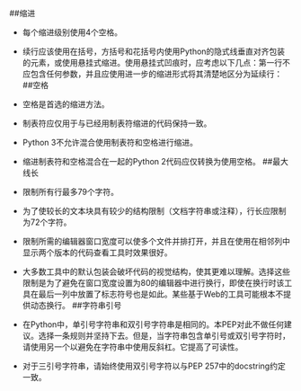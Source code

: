 ##缩进
- 每个缩进级别使用4个空格。
- 续行应该使用在括号，方括号和花括号内使用Python的隐式线垂直对齐包装的元素，或使用悬挂式缩进。使用悬挂式凹痕时，应考虑以下几点：第一行不应包含任何参数，并且应使用进一步的缩进形式将其清楚地区分为延续行：
##空格
- 空格是首选的缩进方法。

- 制表符应仅用于与已经用制表符缩进的代码保持一致。

- Python 3不允许混合使用制表符和空格进行缩进。

- 缩进制表符和空格混合在一起的Python 2代码应仅转换为使用空格。
##最大线长
- 限制所有行最多79个字符。

- 为了使较长的文本块具有较少的结构限制（文档字符串或注释），行长应限制为72个字符。

- 限制所需的编辑器窗口宽度可以使多个文件并排打开，并且在使用在相邻列中显示两个版本的代码查看工具时效果很好。

- 大多数工具中的默认包装会破坏代码的视觉结构，使其更难以理解。选择这些限制是为了避免在窗口宽度设置为80的编辑器中进行换行，即使在换行时该工具在最后一列中放置了标志符号也是如此。某些基于Web的工具可能根本不提供动态换行。
##字符串引号
- 在Python中，单引号字符串和双引号字符串是相同的。本PEP对此不做任何建议。选择一条规则并坚持下去。但是，当字符串包含单引号或双引号字符时，请使用另一个以避免在字符串中使用反斜杠。它提高了可读性。

- 对于三引号字符串，请始终使用双引号字符以与PEP 257中的docstring约定一致。
